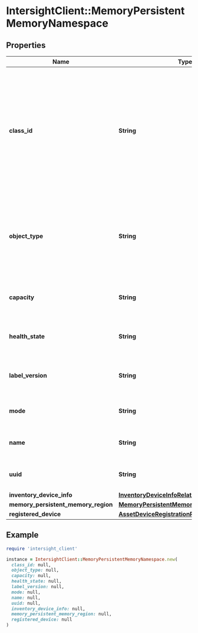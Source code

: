 # IntersightClient::MemoryPersistentMemoryNamespace

## Properties

| Name | Type | Description | Notes |
| ---- | ---- | ----------- | ----- |
| **class_id** | **String** | The fully-qualified name of the instantiated, concrete type. This property is used as a discriminator to identify the type of the payload when marshaling and unmarshaling data. | [default to &#39;memory.PersistentMemoryNamespace&#39;] |
| **object_type** | **String** | The fully-qualified name of the instantiated, concrete type. The value should be the same as the &#39;ClassId&#39; property. | [default to &#39;memory.PersistentMemoryNamespace&#39;] |
| **capacity** | **String** | Capacity in GiB of the Persistent Memory Namespace. | [optional][readonly] |
| **health_state** | **String** | Health state of the Persistent Memory Namespace. | [optional][readonly] |
| **label_version** | **String** | Label version of the Persistent Memory Namespace. | [optional][readonly] |
| **mode** | **String** | Mode of the Persistent Memory Namespace. | [optional][readonly] |
| **name** | **String** | Name of the Persistent Memory Namespace. | [optional][readonly] |
| **uuid** | **String** | UUID of the Persistent Memory Namespace. | [optional][readonly] |
| **inventory_device_info** | [**InventoryDeviceInfoRelationship**](InventoryDeviceInfoRelationship.md) |  | [optional] |
| **memory_persistent_memory_region** | [**MemoryPersistentMemoryRegionRelationship**](MemoryPersistentMemoryRegionRelationship.md) |  | [optional] |
| **registered_device** | [**AssetDeviceRegistrationRelationship**](AssetDeviceRegistrationRelationship.md) |  | [optional] |

## Example

```ruby
require 'intersight_client'

instance = IntersightClient::MemoryPersistentMemoryNamespace.new(
  class_id: null,
  object_type: null,
  capacity: null,
  health_state: null,
  label_version: null,
  mode: null,
  name: null,
  uuid: null,
  inventory_device_info: null,
  memory_persistent_memory_region: null,
  registered_device: null
)
```

